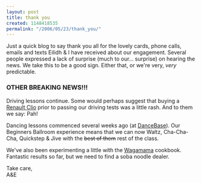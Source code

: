 ```yaml
---
layout: post
title: thank you
created: 1148418535
permalink: "/2006/05/23/thank_you/"
---
```

<p>
Just a quick blog to say thank you all for the lovely cards, phone calls, emails and texts Eilidh & I have received about our engagement.  Several people expressed a lack of surprise (much to our... surprise) on hearing the news.  We take this to be a good sign.  Either that, or we're very, <i>very</i> predictable.
</p>
<!--break-->
<h3>OTHER BREAKING NEWS!!!</h3>
<p>
Driving lessons continue.  Some would perhaps suggest that buying a <a href="http://en.wikipedia.org/wiki/Renault_Clio">Renault Clio</a> prior to passing our driving tests was a little rash.  And to them we say: Pah!
</p>

<p>
Dancing lessons commenced several weeks ago (at <a href="http://www.dancebase.co.uk/">DanceBase</a>).  Our Beginners Ballroom experience means that we can now Waltz, Cha-Cha-Cha, Quickstep & Jive with the <strike>best of them</strike> rest of the class.
</p>

<p>
We've also been experimenting a little with the <a href="http://www.wagamama.com/">Wagamama</a> cookbook.  Fantastic results so far, but we need to find a soba noodle dealer.
</p>

<p>
Take care,<br/>
A&E
</p>
